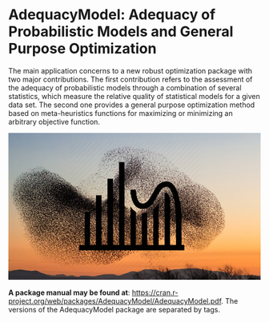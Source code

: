 # AdequacyModel: Adequacy of Probabilistic Models and General Purpose Optimization

The main application concerns to a new robust optimization package with two major contributions. The first contribution refers to the assessment of the adequacy of probabilistic models through a combination of several statistics, which measure the relative quality of statistical models for a given data set. The second one provides a general purpose optimization method based on meta-heuristics functions for maximizing or minimizing an arbitrary objective function.



![fig_logo](https://raw.githubusercontent.com/PedroRafaelDinizMarinho/tempfiles/master/logo_gimp.png)


**A package manual may be found at**: https://cran.r-project.org/web/packages/AdequacyModel/AdequacyModel.pdf. The versions of the AdequacyModel package are separated by tags.
